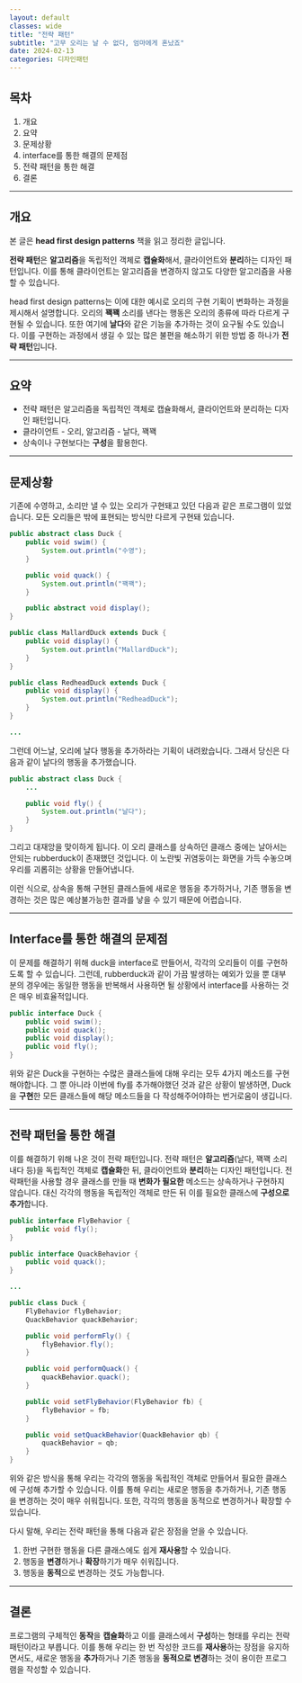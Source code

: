 ```yaml
---
layout: default
classes: wide
title: "전략 패턴"
subtitle: "고무 오리는 날 수 없다, 엄마에게 혼났죠"
date: 2024-02-13
categories: 디자인패턴
---
```


## 목차

1. 개요
2. 요약
3. 문제상황
4. interface를 통한 해결의 문제점
5. 전략 패턴을 통한 해결
6. 결론

---

## 개요

본 글은 **head first design patterns** 책을 읽고 정리한 글입니다.

**전략 패턴**은 **알고리즘**을 독립적인 객체로 **캡슐화**해서, 클라이언트와 **분리**하는 디자인 패턴입니다. 이를 통해 클라이언트는 알고리즘을 변경하지 않고도 다양한 알고리즘을 사용할 수 있습니다.

head first design patterns는 이에 대한 예시로 오리의 구현 기획이 변화하는 과정을 제시해서 설명합니다. 오리의 **꽥꽥** 소리를 낸다는 행동은 오리의 종류에 따라 다르게 구현될 수 있습니다. 또한 여기에 **날다**와 같은 기능을 추가하는 것이 요구될 수도 있습니다. 이를 구현하는 과정에서 생길 수 있는 많은 불편을 해소하기 위한 방법 중 하나가 **전략 패턴**입니다.

---

## 요약

* 전략 패턴은 알고리즘을 독립적인 객체로 캡슐화해서, 클라이언트와 분리하는 디자인 패턴입니다.
* 클라이언트 - 오리, 알고리즘 - 날다, 꽥꽥
* 상속이나 구현보다는 **구성**을 활용한다.

---

## 문제상황

기존에 수영하고, 소리만 낼 수 있는 오리가 구현돼고 있던 다음과 같은 프로그램이 있었습니다. 모든 오리들은 밖에 표현되는 방식만 다르게 구현돼 있습니다.

```java
public abstract class Duck {
    public void swim() {
        System.out.println("수영");
    }

    public void quack() {
        System.out.println("꽥꽥");
    }

    public abstract void display();
}

public class MallardDuck extends Duck {
    public void display() {
        System.out.println("MallardDuck");
    }
}

public class RedheadDuck extends Duck {
    public void display() {
        System.out.println("RedheadDuck");
    }
}

...

```

그런데 어느날, 오리에 날다 행동을 추가하라는 기획이 내려왔습니다. 그래서 당신은 다음과 같이 날다의 행동을 추가했습니다.

```java
public abstract class Duck {
    ...

    public void fly() {
        System.out.println("날다");
    }
}
```

그리고 대재앙을 맞이하게 됩니다. 이 오리 클래스를 상속하던 클래스 중에는 날아서는 안되는 rubberduck이 존재했던 것입니다. 이 노란빛 귀염둥이는 화면을 가득 수놓으며 우리를 괴롭히는 상황을 만들어냅니다.

이런 식으로, 상속을 통해 구현된 클래스들에 새로운 행동을 추가하거나, 기존 행동을 변경하는 것은 많은 예상불가능한 결과를 낳을 수 있기 때문에 어렵습니다.

---

## Interface를 통한 해결의 문제점

이 문제를 해결하기 위해 duck을 interface로 만들어서, 각각의 오리들이 이를 구현하도록 할 수 있습니다. 그런데, rubberduck과 같이 가끔 발생하는 예외가 있을 뿐 대부분의 경우에는 동일한 행동을 반복해서 사용하면 될 상황에서 interface를 사용하는 것은 매우 비효율적입니다.

```java
public interface Duck {
    public void swim();
    public void quack();
    public void display();
    public void fly();
}
```

위와 같은 Duck을 구현하는 수많은 클래스들에 대해 우리는 모두 4가지 메소드를 구현해야합니다. 그 뿐 아니라 이번에 fly를 추가해야했던 것과 같은 상황이 발생하면, Duck을 **구현**한 모든 클래스들에 해당 메소드들을 다 작성해주어야하는 번거로움이 생깁니다.

---

## 전략 패턴을 통한 해결

이를 해결하기 위해 나온 것이 전략 패턴입니다. 전략 패턴은 **알고리즘**(날다, 꽥꽥 소리내다 등)을 독립적인 객체로 **캡슐화**한 뒤, 클라이언트와 **분리**하는 디자인 패턴입니다. 전략패턴을 사용할 경우 클래스를 만들 때 **변화가 필요한** 메소드는 상속하거나 구현하지 않습니다. 대신 각각의 행동을 독립적인 객체로 만든 뒤 이를 필요한 클래스에 **구성으로 추가**합니다.

```java
public interface FlyBehavior {
    public void fly();
}

public interface QuackBehavior {
    public void quack();
}

...

public class Duck {
    FlyBehavior flyBehavior;
    QuackBehavior quackBehavior;

    public void performFly() {
        flyBehavior.fly();
    }

    public void performQuack() {
        quackBehavior.quack();
    }

    public void setFlyBehavior(FlyBehavior fb) {
        flyBehavior = fb;
    }

    public void setQuackBehavior(QuackBehavior qb) {
        quackBehavior = qb;
    }
}
```

위와 같은 방식을 통해 우리는 각각의 행동을 독립적인 객체로 만들어서 필요한 클래스에 구성해 추가할 수 있습니다. 이를 통해 우리는 새로운 행동을 추가하거나, 기존 행동을 변경하는 것이 매우 쉬워집니다. 또한, 각각의 행동을 동적으로 변경하거나 확장할 수 있습니다.

다시 말해, 우리는 전략 패턴을 통해 다음과 같은 장점을 얻을 수 있습니다.

1. 한번 구현한 행동을 다른 클래스에도 쉽게 **재사용**할 수 있습니다.
2. 행동을 **변경**하거나 **확장**하기가 매우 쉬워집니다.
3. 행동을 **동적**으로 변경하는 것도 가능합니다.

---

## 결론

프로그램의 구체적인 **동작**을 **캡슐화**하고 이를 클래스에서 **구성**하는 형태를 우리는 전략 패턴이라고 부릅니다. 이를 통해 우리는 한 번 작성한 코드를 **재사용**하는 장점을 유지하면서도, 새로운 행동을 **추가**하거나 기존 행동을 **동적으로 변경**하는 것이 용이한 프로그램을 작성할 수 있습니다.
